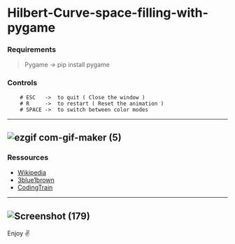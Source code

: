 # Hilbert-Curve-space-filling-with-pygame

### Requirements
>Pygame -> pip install pygame

### Controls
        # ESC   ->  to quit ( Close the window )
        # R     ->  to restart ( Reset the animation )
        # SPACE ->  to switch between color modes
---
![ezgif com-gif-maker (5)](https://user-images.githubusercontent.com/48150537/132804952-30d7107a-2461-49e1-9b63-467ea23ace8e.gif)
---
### Ressources
- [Wikipedia](https://en.wikipedia.org/wiki/Hilbert_curve)
- [3blue1brown](https://www.youtube.com/watch?v=3s7h2MHQtxc)
- [CodingTrain](https://www.youtube.com/watch?v=dSK-MW-zuAc)
---
![Screenshot (179)](https://user-images.githubusercontent.com/48150537/132807461-5d53b2cc-411c-498b-83d0-892064ff0fd3.png)
---

Enjoy ✌️
